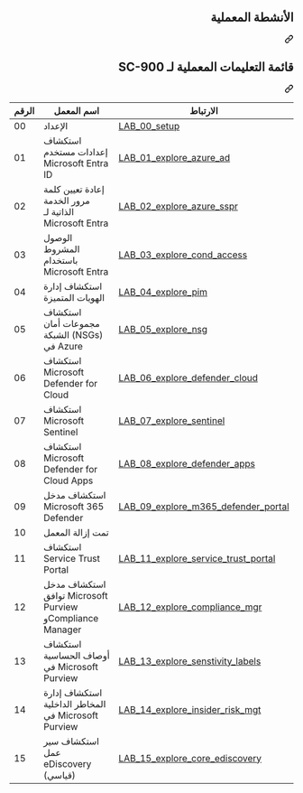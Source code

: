 <div class="Box-sc-g0xbh4-0 eoaCFS js-snippet-clipboard-copy-unpositioned undefined" data-hpc="true"><article class="markdown-body entry-content container-lg" itemprop="text"><div class="markdown-heading" dir="rtl"><h1 tabindex="-1" class="heading-element" dir="rtl">الأنشطة المعملية</h1><a id="user-content-الأنشطة-المعملية" class="anchor" aria-label="Permalink: الأنشطة المعملية" href="#الأنشطة-المعملية"><svg class="octicon octicon-link" viewBox="0 0 16 16" version="1.1" width="16" height="16" aria-hidden="true"><path d="m7.775 3.275 1.25-1.25a3.5 3.5 0 1 1 4.95 4.95l-2.5 2.5a3.5 3.5 0 0 1-4.95 0 .751.751 0 0 1 .018-1.042.751.751 0 0 1 1.042-.018 1.998 1.998 0 0 0 2.83 0l2.5-2.5a2.002 2.002 0 0 0-2.83-2.83l-1.25 1.25a.751.751 0 0 1-1.042-.018.751.751 0 0 1-.018-1.042Zm-4.69 9.64a1.998 1.998 0 0 0 2.83 0l1.25-1.25a.751.751 0 0 1 1.042.018.751.751 0 0 1 .018 1.042l-1.25 1.25a3.5 3.5 0 1 1-4.95-4.95l2.5-2.5a3.5 3.5 0 0 1 4.95 0 .751.751 0 0 1-.018 1.042.751.751 0 0 1-1.042.018 1.998 1.998 0 0 0-2.83 0l-2.5 2.5a1.998 1.998 0 0 0 0 2.83Z"></path></svg></a></div>
<div class="markdown-heading" dir="rtl"><h2 tabindex="-1" class="heading-element" dir="rtl">قائمة التعليمات المعملية لـ SC-900</h2><a id="user-content-قائمة-التعليمات-المعملية-لـ-sc-900" class="anchor" aria-label="Permalink: قائمة التعليمات المعملية لـ SC-900" href="#قائمة-التعليمات-المعملية-لـ-sc-900"><svg class="octicon octicon-link" viewBox="0 0 16 16" version="1.1" width="16" height="16" aria-hidden="true"><path d="m7.775 3.275 1.25-1.25a3.5 3.5 0 1 1 4.95 4.95l-2.5 2.5a3.5 3.5 0 0 1-4.95 0 .751.751 0 0 1 .018-1.042.751.751 0 0 1 1.042-.018 1.998 1.998 0 0 0 2.83 0l2.5-2.5a2.002 2.002 0 0 0-2.83-2.83l-1.25 1.25a.751.751 0 0 1-1.042-.018.751.751 0 0 1-.018-1.042Zm-4.69 9.64a1.998 1.998 0 0 0 2.83 0l1.25-1.25a.751.751 0 0 1 1.042.018.751.751 0 0 1 .018 1.042l-1.25 1.25a3.5 3.5 0 1 1-4.95-4.95l2.5-2.5a3.5 3.5 0 0 1 4.95 0 .751.751 0 0 1-.018 1.042.751.751 0 0 1-1.042.018 1.998 1.998 0 0 0-2.83 0l-2.5 2.5a1.998 1.998 0 0 0 0 2.83Z"></path></svg></a></div>
<markdown-accessiblity-table data-catalyst=""><table>
<thead>
<tr>
<th><strong>الرقم‬</strong></th>
<th><strong>اسم المعمل</strong></th>
<th><strong>الارتباط</strong></th>
</tr>
</thead>
<tbody>
<tr>
<td>00</td>
<td>الإعداد</td>
<td><a href="/MicrosoftLearning/SC-900-Microsoft-Security-Compliance-and-Identity-Fundamentals.AR-SA/blob/OLPRODLOC/Instructions/Labs/LAB_00_setup.md">LAB_00_setup</a></td>
</tr>
<tr>
<td>01</td>
<td>استكشاف إعدادات مستخدم Microsoft Entra ID</td>
<td><a href="/MicrosoftLearning/SC-900-Microsoft-Security-Compliance-and-Identity-Fundamentals.AR-SA/blob/OLPRODLOC/Instructions/Labs/LAB_01_explore_azure_ad.md">LAB_01_explore_azure_ad</a></td>
</tr>
<tr>
<td>02</td>
<td>إعادة تعيين كلمة مرور الخدمة الذاتية لـ Microsoft Entra</td>
<td><a href="/MicrosoftLearning/SC-900-Microsoft-Security-Compliance-and-Identity-Fundamentals.AR-SA/blob/OLPRODLOC/Instructions/Labs/LAB_02_explore_azure_sspr.md">LAB_02_explore_azure_sspr</a></td>
</tr>
<tr>
<td>03</td>
<td>الوصول المشروط باستخدام Microsoft Entra</td>
<td><a href="/MicrosoftLearning/SC-900-Microsoft-Security-Compliance-and-Identity-Fundamentals.AR-SA/blob/OLPRODLOC/Instructions/Labs/LAB_03_explore_cond_access.md">LAB_03_explore_cond_access</a></td>
</tr>
<tr>
<td>04</td>
<td>استكشاف إدارة الهويات المتميزة</td>
<td><a href="/MicrosoftLearning/SC-900-Microsoft-Security-Compliance-and-Identity-Fundamentals.AR-SA/blob/OLPRODLOC/Instructions/Labs/LAB_04_explore_pim.md">LAB_04_explore_pim</a></td>
</tr>
<tr>
<td>05</td>
<td>استكشاف مجموعات أمان الشبكة (NSGs) في Azure</td>
<td><a href="/MicrosoftLearning/SC-900-Microsoft-Security-Compliance-and-Identity-Fundamentals.AR-SA/blob/OLPRODLOC/Instructions/Labs/LAB_05_explore_nsg.md">LAB_05_explore_nsg</a></td>
</tr>
<tr>
<td>06</td>
<td>استكشاف Microsoft Defender for Cloud</td>
<td><a href="/MicrosoftLearning/SC-900-Microsoft-Security-Compliance-and-Identity-Fundamentals.AR-SA/blob/OLPRODLOC/Instructions/Labs/LAB_06_explore_defender_cloud.md">LAB_06_explore_defender_cloud</a></td>
</tr>
<tr>
<td>07</td>
<td>استكشاف Microsoft Sentinel</td>
<td><a href="/MicrosoftLearning/SC-900-Microsoft-Security-Compliance-and-Identity-Fundamentals.AR-SA/blob/OLPRODLOC/Instructions/Labs/LAB_07_explore_sentinel.md">LAB_07_explore_sentinel</a></td>
</tr>
<tr>
<td>08</td>
<td>استكشاف Microsoft Defender for Cloud Apps</td>
<td><a href="/MicrosoftLearning/SC-900-Microsoft-Security-Compliance-and-Identity-Fundamentals.AR-SA/blob/OLPRODLOC/Instructions/Labs/LAB_08_explore_defender_apps.md">LAB_08_explore_defender_apps</a></td>
</tr>
<tr>
<td>09</td>
<td>استكشاف مدخل Microsoft 365 Defender</td>
<td><a href="/MicrosoftLearning/SC-900-Microsoft-Security-Compliance-and-Identity-Fundamentals.AR-SA/blob/OLPRODLOC/Instructions/Labs/LAB_09_explore_m365_defender_portal.md">LAB_09_explore_m365_defender_portal</a></td>
</tr>
<tr>
<td>10</td>
<td>تمت إزالة المعمل</td>
<td></td>
</tr>
<tr>
<td>11</td>
<td>استكشاف Service Trust Portal</td>
<td><a href="/MicrosoftLearning/SC-900-Microsoft-Security-Compliance-and-Identity-Fundamentals.AR-SA/blob/OLPRODLOC/Instructions/Labs/LAB_11_explore_service_trust_portal.md">LAB_11_explore_service_trust_portal</a></td>
</tr>
<tr>
<td>12</td>
<td>استكشاف مدخل توافق Microsoft Purview وCompliance Manager</td>
<td><a href="/MicrosoftLearning/SC-900-Microsoft-Security-Compliance-and-Identity-Fundamentals.AR-SA/blob/OLPRODLOC/Instructions/Labs/LAB_12_explore_compliance_mgr.md">LAB_12_explore_compliance_mgr</a></td>
</tr>
<tr>
<td>13</td>
<td>استكشاف أوصاف الحساسية في Microsoft Purview</td>
<td><a href="/MicrosoftLearning/SC-900-Microsoft-Security-Compliance-and-Identity-Fundamentals.AR-SA/blob/OLPRODLOC/Instructions/Labs/LAB_13_explore_senstivity_labels.md">LAB_13_explore_senstivity_labels</a></td>
</tr>
<tr>
<td>14</td>
<td>استكشاف إدارة المخاطر الداخلية في Microsoft Purview</td>
<td><a href="/MicrosoftLearning/SC-900-Microsoft-Security-Compliance-and-Identity-Fundamentals.AR-SA/blob/OLPRODLOC/Instructions/Labs/LAB_14_explore_insider_risk_mgt.md">LAB_14_explore_insider_risk_mgt</a></td>
</tr>
<tr>
<td>15</td>
<td>استكشاف سير عمل eDiscovery (قياسي)</td>
<td><a href="/MicrosoftLearning/SC-900-Microsoft-Security-Compliance-and-Identity-Fundamentals.AR-SA/blob/OLPRODLOC/Instructions/Labs/LAB_15_explore_core_ediscovery.md">LAB_15_explore_core_ediscovery</a></td>
</tr>
</tbody>
</table></markdown-accessiblity-table>
</article></div>
